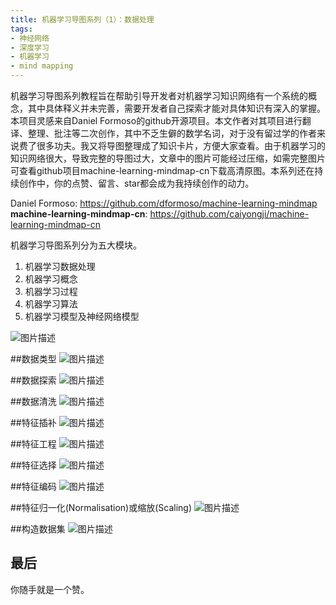 ```yaml
---
title: 机器学习导图系列（1）：数据处理
tags:
- 神经网络
- 深度学习
- 机器学习
- mind mapping
---
```


机器学习导图系列教程旨在帮助引导开发者对机器学习知识网络有一个系统的概念，其中具体释义并未完善，需要开发者自己探索才能对具体知识有深入的掌握。本项目灵感来自Daniel Formoso的github开源项目。本文作者对其项目进行翻译、整理、批注等二次创作，其中不乏生僻的数学名词，对于没有留过学的作者来说费了很多功夫。我又将导图整理成了知识卡片，方便大家查看。由于机器学习的知识网络很大，导致完整的导图过大，文章中的图片可能经过压缩，如需完整图片可查看github项目machine-learning-mindmap-cn下载高清原图。本系列还在持续创作中，你的点赞、留言、star都会成为我持续创作的动力。

Daniel Formoso: https://github.com/dformoso/machine-learning-mindmap
**machine-learning-mindmap-cn**: https://github.com/caiyongji/machine-learning-mindmap-cn

机器学习导图系列分为五大模块。

1. 机器学习数据处理
2. 机器学习概念
3. 机器学习过程
4. 机器学习算法
5. 机器学习模型及神经网络模型

![图片描述][1]

##数据类型
![图片描述][2]

##数据探索
![图片描述][3]

##数据清洗
![图片描述][4]

##特征插补
![图片描述][5]

##特征工程
![图片描述][6]

##特征选择
![图片描述][7]

##特征编码
![图片描述][8]

##特征归一化(Normalisation)或缩放(Scaling)
![图片描述][9]

##构造数据集
![图片描述][10]




## 最后

你随手就是一个赞。


  [1]: /assets/images/machine-learning/DataDrocessing/mldataprocessing.png
  [2]: /assets/images/machine-learning/DataDrocessing/数据类型.png
  [3]: /assets/images/machine-learning/DataDrocessing/数据探索.png
  [4]: /assets/images/machine-learning/DataDrocessing/数据清洗.png
  [5]: /assets/images/machine-learning/DataDrocessing/特征插补.png
  [6]: /assets/images/machine-learning/DataDrocessing/特征工程.png
  [7]: /assets/images/machine-learning/DataDrocessing/特征选择.png
  [8]: /assets/images/machine-learning/DataDrocessing/特征编码.png
  [9]: /assets/images/machine-learning/DataDrocessing/特征归一化(Normalisation)或缩放(Scaling).png
  [10]: /assets/images/machine-learning/DataDrocessing/构造数据集.png
